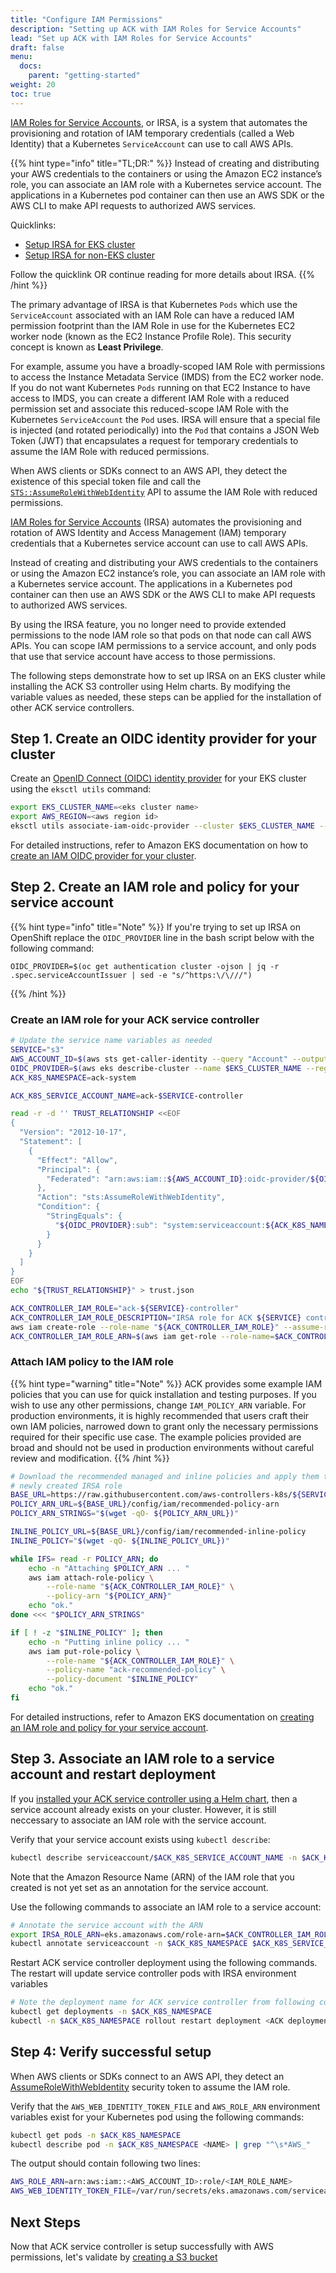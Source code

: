 ```yaml
---
title: "Configure IAM Permissions"
description: "Setting up ACK with IAM Roles for Service Accounts"
lead: "Set up ACK with IAM Roles for Service Accounts"
draft: false
menu:
  docs:
    parent: "getting-started"
weight: 20
toc: true
---
```


[IAM Roles for Service Accounts][irsa-docs], or IRSA, is a system that automates the
provisioning and rotation of IAM temporary credentials (called a Web Identity)
that a Kubernetes `ServiceAccount` can use to call AWS APIs.

{{% hint type="info" title="TL;DR:" %}}
Instead of creating and distributing your AWS credentials to the containers or
using the Amazon EC2 instance’s role, you can associate an IAM role with a Kubernetes
service account. The applications in a Kubernetes pod container can then use an
AWS SDK or the AWS CLI to make API requests to authorized AWS services.

Quicklinks:
* [Setup IRSA for EKS cluster](./#step-1-create-an-oidc-identity-provider-for-your-cluster)
* [Setup IRSA for non-EKS cluster](https://docs.aws.amazon.com/rolesanywhere/latest/userguide/introduction.html)

Follow the quicklink OR continue reading for more details about IRSA.
{{% /hint %}}

The primary advantage of IRSA is that Kubernetes `Pods` which use the
`ServiceAccount` associated with an IAM Role can have a reduced IAM permission
footprint than the IAM Role in use for the Kubernetes EC2 worker node (known as
the EC2 Instance Profile Role). This security concept is known as **Least
Privilege**.

For example, assume you have a broadly-scoped IAM Role with permissions to
access the Instance Metadata Service (IMDS) from the EC2 worker node. If you do
not want Kubernetes `Pods` running on that EC2 Instance to have access to IMDS,
you can create a different IAM Role with a reduced permission set and associate
this reduced-scope IAM Role with the Kubernetes `ServiceAccount` the `Pod`
uses. IRSA will ensure that a special file is injected (and rotated
periodically) into the `Pod` that contains a JSON Web Token (JWT) that
encapsulates a request for temporary credentials to assume the IAM Role with
reduced permissions.

When AWS clients or SDKs connect to an AWS API, they detect the existence of
this special token file and call the [`STS::AssumeRoleWithWebIdentity`][security-token] API
to assume the IAM Role with reduced permissions.

[IAM Roles for Service Accounts][irsa-docs] (IRSA) automates the provisioning and rotation of AWS Identity and Access Management (IAM) temporary credentials that a Kubernetes service account can use to call AWS APIs.

Instead of creating and distributing your AWS credentials to the containers or using the Amazon EC2 instance’s role, you can associate an IAM role with a Kubernetes service account. The applications in a Kubernetes pod container can then use an AWS SDK or the AWS CLI to make API requests to authorized AWS services.

By using the IRSA feature, you no longer need to provide extended permissions to the node IAM role so that pods on that node can call AWS APIs. You can scope IAM permissions to a service account, and only pods that use that service account have access to those permissions.

The following steps demonstrate how to set up IRSA on an EKS cluster while installing the ACK S3 controller using Helm charts. By modifying the variable values as needed, these steps can be applied for the installation of other ACK service controllers.

## Step 1. Create an OIDC identity provider for your cluster

Create an [OpenID Connect (OIDC) identity provider][oidc-docs] for your EKS cluster using the `eksctl utils` command:
```bash
export EKS_CLUSTER_NAME=<eks cluster name>
export AWS_REGION=<aws region id>
eksctl utils associate-iam-oidc-provider --cluster $EKS_CLUSTER_NAME --region $AWS_REGION --approve
```
For detailed instructions, refer to Amazon EKS documentation on how to [create an IAM OIDC provider for your cluster][oidc-iam-docs].

## Step 2. Create an IAM role and policy for your service account

{{% hint type="info" title="Note" %}}
If you're trying to set up IRSA on OpenShift replace the `OIDC_PROVIDER` line in the bash script below with the following command:

```shell
OIDC_PROVIDER=$(oc get authentication cluster -ojson | jq -r .spec.serviceAccountIssuer | sed -e "s/^https:\/\///")
```
{{% /hint %}}

### Create an IAM role for your ACK service controller
```bash
# Update the service name variables as needed
SERVICE="s3"
AWS_ACCOUNT_ID=$(aws sts get-caller-identity --query "Account" --output text)
OIDC_PROVIDER=$(aws eks describe-cluster --name $EKS_CLUSTER_NAME --region $AWS_REGION --query "cluster.identity.oidc.issuer" --output text | sed -e "s/^https:\/\///")
ACK_K8S_NAMESPACE=ack-system

ACK_K8S_SERVICE_ACCOUNT_NAME=ack-$SERVICE-controller

read -r -d '' TRUST_RELATIONSHIP <<EOF
{
  "Version": "2012-10-17",
  "Statement": [
    {
      "Effect": "Allow",
      "Principal": {
        "Federated": "arn:aws:iam::${AWS_ACCOUNT_ID}:oidc-provider/${OIDC_PROVIDER}"
      },
      "Action": "sts:AssumeRoleWithWebIdentity",
      "Condition": {
        "StringEquals": {
          "${OIDC_PROVIDER}:sub": "system:serviceaccount:${ACK_K8S_NAMESPACE}:${ACK_K8S_SERVICE_ACCOUNT_NAME}"
        }
      }
    }
  ]
}
EOF
echo "${TRUST_RELATIONSHIP}" > trust.json

ACK_CONTROLLER_IAM_ROLE="ack-${SERVICE}-controller"
ACK_CONTROLLER_IAM_ROLE_DESCRIPTION="IRSA role for ACK ${SERVICE} controller deployment on EKS cluster using Helm charts"
aws iam create-role --role-name "${ACK_CONTROLLER_IAM_ROLE}" --assume-role-policy-document file://trust.json --description "${ACK_CONTROLLER_IAM_ROLE_DESCRIPTION}"
ACK_CONTROLLER_IAM_ROLE_ARN=$(aws iam get-role --role-name=$ACK_CONTROLLER_IAM_ROLE --query Role.Arn --output text)
```

### Attach IAM policy to the IAM role

{{% hint type="warning" title="Note" %}}
ACK provides some example IAM policies that you can use for quick installation and testing purposes. If you
wish to use any other permissions, change `IAM_POLICY_ARN` variable.
For production environments, it is highly recommended that users craft their own IAM policies, narrowed down to grant
only the necessary permissions required for their specific use case. The example policies provided are broad and should
not be used in production environments without careful review and modification.
{{% /hint %}}

```bash
# Download the recommended managed and inline policies and apply them to the
# newly created IRSA role
BASE_URL=https://raw.githubusercontent.com/aws-controllers-k8s/${SERVICE}-controller/main
POLICY_ARN_URL=${BASE_URL}/config/iam/recommended-policy-arn
POLICY_ARN_STRINGS="$(wget -qO- ${POLICY_ARN_URL})"

INLINE_POLICY_URL=${BASE_URL}/config/iam/recommended-inline-policy
INLINE_POLICY="$(wget -qO- ${INLINE_POLICY_URL})"

while IFS= read -r POLICY_ARN; do
    echo -n "Attaching $POLICY_ARN ... "
    aws iam attach-role-policy \
        --role-name "${ACK_CONTROLLER_IAM_ROLE}" \
        --policy-arn "${POLICY_ARN}"
    echo "ok."
done <<< "$POLICY_ARN_STRINGS"

if [ ! -z "$INLINE_POLICY" ]; then
    echo -n "Putting inline policy ... "
    aws iam put-role-policy \
        --role-name "${ACK_CONTROLLER_IAM_ROLE}" \
        --policy-name "ack-recommended-policy" \
        --policy-document "$INLINE_POLICY"
    echo "ok."
fi
```

For detailed instructions, refer to Amazon EKS documentation on [creating an IAM role and policy for your service account][iam-policy].

## Step 3. Associate an IAM role to a service account and restart deployment

If you [installed your ACK service controller using a Helm chart][install-docs], then a service account already exists on your cluster. However, it is still neccessary to associate an IAM role with the service account.

Verify that your service account exists using `kubectl describe`:
```bash
kubectl describe serviceaccount/$ACK_K8S_SERVICE_ACCOUNT_NAME -n $ACK_K8S_NAMESPACE
```
Note that the Amazon Resource Name (ARN) of the IAM role that you created is not yet set as an annotation for the service account.

Use the following commands to associate an IAM role to a service account:
```bash
# Annotate the service account with the ARN
export IRSA_ROLE_ARN=eks.amazonaws.com/role-arn=$ACK_CONTROLLER_IAM_ROLE_ARN
kubectl annotate serviceaccount -n $ACK_K8S_NAMESPACE $ACK_K8S_SERVICE_ACCOUNT_NAME $IRSA_ROLE_ARN
```

Restart ACK service controller deployment using the following commands. The restart
will update service controller pods with IRSA environment variables
```bash
# Note the deployment name for ACK service controller from following command
kubectl get deployments -n $ACK_K8S_NAMESPACE
kubectl -n $ACK_K8S_NAMESPACE rollout restart deployment <ACK deployment name>
```

## Step 4: Verify successful setup

When AWS clients or SDKs connect to an AWS API, they detect an [AssumeRoleWithWebIdentity][security-token] security token to assume the IAM role.

Verify that the `AWS_WEB_IDENTITY_TOKEN_FILE` and `AWS_ROLE_ARN` environment variables exist for your Kubernetes pod using the following commands:
```bash
kubectl get pods -n $ACK_K8S_NAMESPACE
kubectl describe pod -n $ACK_K8S_NAMESPACE <NAME> | grep "^\s*AWS_"
```
The output should contain following two lines:
```bash
AWS_ROLE_ARN=arn:aws:iam::<AWS_ACCOUNT_ID>:role/<IAM_ROLE_NAME>
AWS_WEB_IDENTITY_TOKEN_FILE=/var/run/secrets/eks.amazonaws.com/serviceaccount/token
```

## Next Steps

Now that ACK service controller is setup successfully with AWS permissions, let's
validate by [creating a S3 bucket](../resource-crud)

[irsa-docs]: https://docs.aws.amazon.com/eks/latest/userguide/iam-roles-for-service-accounts.html
[security-token]: https://docs.aws.amazon.com/STS/latest/APIReference/API_AssumeRoleWithWebIdentity.html
[oidc-iam-docs]: https://docs.aws.amazon.com/eks/latest/userguide/enable-iam-roles-for-service-accounts.html
[iam-policy]: https://docs.aws.amazon.com/eks/latest/userguide/create-service-account-iam-policy-and-role.html
[iam-service-account]: https://docs.aws.amazon.com/eks/latest/userguide/specify-service-account-role.html
[install-docs]: ../install/
[s3-helm-values]: https://github.com/aws-controllers-k8s/s3-controller/blob/main/helm/values.yaml
[oidc-docs]: https://docs.aws.amazon.com/IAM/latest/UserGuide/id_roles_providers_create_oidc.html

